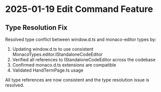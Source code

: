 # 2025-01-19 Edit Command Feature

## Type Resolution Fix

Resolved type conflict between window.d.ts and monaco-editor types by:

1. Updating window.d.ts to use consistent MonacoTypes.editor.IStandaloneCodeEditor
2. Verified all references to IStandaloneCodeEditor across the codebase
3. Confirmed monaco.d.ts extensions are compatible
4. Validated HandTermPage.ts usage

All type references are now consistent and the type resolution issue is resolved.
